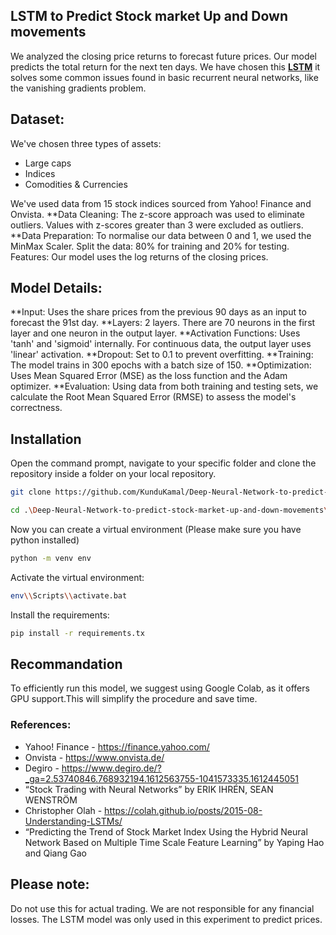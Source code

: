 ## LSTM to Predict Stock market Up and Down movements
We analyzed the closing price returns to forecast future prices. Our model predicts the total return for the next ten days.
We have chosen this [**LSTM**](https://colah.github.io/posts/2015-08-Understanding-LSTMs/)  it solves some common issues found in basic recurrent neural networks, like the vanishing gradients problem. 

## Dataset:
We've chosen three types of assets:
- Large caps
- Indices
- Comodities & Currencies

We've used data from 15 stock indices sourced from Yahoo! Finance and Onvista.
**Data Cleaning:
The z-score approach was used to eliminate outliers. Values with z-scores greater than 3 were excluded as outliers.
**Data Preparation:
To normalise our data between 0 and 1, we used the MinMax Scaler.
Split the data: 80% for training and 20% for testing.
Features:
Our model uses the log returns of the closing prices.

## Model Details:
**Input: Uses the share prices from the previous 90 days as an input to forecast the 91st day.
**Layers: 2 layers. There are 70 neurons in the first layer and one neuron in the output layer.
**Activation Functions: Uses 'tanh' and 'sigmoid' internally.  For continuous data, the output layer uses 'linear' activation.
**Dropout: Set to 0.1 to prevent overfitting.
**Training: The model trains in 300 epochs with a batch size of 150.
**Optimization: Uses Mean Squared Error (MSE) as the loss function and the Adam optimizer.
**Evaluation:
Using data from both training and testing sets, we calculate the Root Mean Squared Error (RMSE) to assess the model's correctness.

## Installation

Open the command prompt, navigate to your specific folder and clone the repository inside a folder on your local repository. 

```bash
git clone https://github.com/KunduKamal/Deep-Neural-Network-to-predict-stock-market-up-and-down-movements.git
```
```bash
cd .\Deep-Neural-Network-to-predict-stock-market-up-and-down-movements\
```
Now you can create a virtual environment (Please make sure you have python installed)

```bash
python -m venv env
```
Activate the virtual environment:
```bash
env\\Scripts\\activate.bat
```
Install the requirements:
```bash
pip install -r requirements.tx
```
## Recommandation
To efficiently run this model, we suggest using Google Colab, as it offers GPU support.This will simplify the procedure and save time.

### References: 
- Yahoo! Finance - https://finance.yahoo.com/
- Onvista - https://www.onvista.de/
- Degiro - https://www.degiro.de/?_ga=2.53740846.768932194.1612563755-1041573335.1612445051
- “Stock Trading with Neural Networks” by ERIK IHRÉN, SEAN WENSTRÖM
- Christopher Olah - https://colah.github.io/posts/2015-08-Understanding-LSTMs/
- “Predicting the Trend of Stock Market Index Using the Hybrid Neural Network Based on Multiple Time Scale Feature Learning” by Yaping Hao and Qiang Gao

## Please note: 
Do not use this for actual trading. We are not responsible for any financial losses. The LSTM model was only used in this experiment to predict prices.